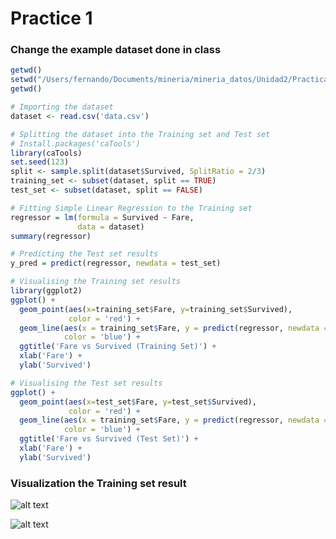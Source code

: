 # Practice 1

### Change the example dataset done in class


```R
getwd()
setwd("/Users/fernando/Documents/mineria/mineria_datos/Unidad2/Practicas/Simple Linear Regression")
getwd()

# Importing the dataset
dataset <- read.csv('data.csv')

# Splitting the dataset into the Training set and Test set
# Install.packages('caTools')
library(caTools)
set.seed(123)
split <- sample.split(dataset$Survived, SplitRatio = 2/3)
training_set <- subset(dataset, split == TRUE)
test_set <- subset(dataset, split == FALSE)

# Fitting Simple Linear Regression to the Training set
regressor = lm(formula = Survived ~ Fare,
               data = dataset)
summary(regressor)

# Predicting the Test set results
y_pred = predict(regressor, newdata = test_set)

# Visualising the Training set results
library(ggplot2)
ggplot() +
  geom_point(aes(x=training_set$Fare, y=training_set$Survived),
             color = 'red') +
  geom_line(aes(x = training_set$Fare, y = predict(regressor, newdata = training_set)),
            color = 'blue') +
  ggtitle('Fare vs Survived (Training Set)') +
  xlab('Fare') +
  ylab('Survived')

# Visualising the Test set results
ggplot() +
  geom_point(aes(x=test_set$Fare, y=test_set$Survived),
             color = 'red') +
  geom_line(aes(x = training_set$Fare, y = predict(regressor, newdata = training_set)),
            color = 'blue') +
  ggtitle('Fare vs Survived (Test Set)') +
  xlab('Fare') +
  ylab('Survived')
```



### Visualization the Training set result

![alt text](https://github.com/FerFuentes/mineria_datos/blob/Unidad2/Unidad2/Practicas/Simple%20Linear%20Regression/TrainingSet.png)

![alt text](https://github.com/FerFuentes/mineria_datos/blob/Unidad2/Unidad2/Practicas/Simple%20Linear%20Regression/TestSet.png)




